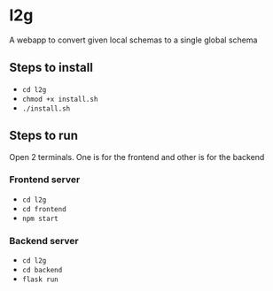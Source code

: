 # l2g
A webapp to convert given local schemas to a single global schema

## Steps to install
- `cd l2g`
- `chmod +x install.sh`
- `./install.sh`

## Steps to run
Open 2 terminals. One is for the frontend and other is for the backend

### Frontend server
- `cd l2g`
- `cd frontend`
- `npm start`

### Backend server
- `cd l2g`
- `cd backend`
- `flask run`
